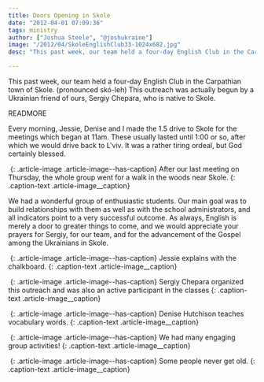 ```yaml
---
title: Doors Opening in Skole
date: "2012-04-01 07:09:36"
tags: ministry
author: ["Joshua Steele", "@joshukraine"]
image: "/2012/04/SkoleEnglishClub33-1024x682.jpg"
desc: "This past week, our team held a four-day English Club in the Carpathian town of Skole. (pronounced skó-leh) This outreach was actually begun by a Ukrainian friend of ours, Sergiy Chepara, who is native to Skole."

---
```


This past week, our team held a four-day English Club in the Carpathian town of Skole. (pronounced skó-leh) This outreach was actually begun by a Ukrainian friend of ours, Sergiy Chepara, who is native to Skole.

READMORE

Every morning, Jessie, Denise and I made the 1.5 drive to Skole for the meetings which began at 11am. These usually lasted until 1:00 or so, after which we would drive back to L'viv. It was a rather tiring ordeal, but God certainly blessed.

<a href="https://s3.amazonaws.com/content.ofreport.com/2012/04/SkoleEnglishClub42.jpg"><img class="size-medium wp-image-1492" title="SkoleEnglishClub42" src="https://s3.amazonaws.com/content.ofreport.com/2012/04/SkoleEnglishClub42-450x300.jpg" alt="" /></a>
{: .article-image .article-image--has-caption}
After our last meeting on Thursday, the whole group went for a walk in the woods near Skole.
{: .caption-text .article-image__caption}

We had a wonderful group of enthusiastic students. Our main goal was to build relationships with them as well as with the school administrators, and all indicators point to a very successful outcome. As always, English is merely a door to greater things to come, and we would appreciate your prayers for Sergiy, for our team, and for the advancement of the Gospel among the Ukrainians in Skole.

<a href="https://s3.amazonaws.com/content.ofreport.com/2012/04/SkoleEnglishClub6.jpg"><img class="size-medium wp-image-1493" title="SkoleEnglishClub6" src="https://s3.amazonaws.com/content.ofreport.com/2012/04/SkoleEnglishClub6-450x300.jpg" alt="" /></a>
{: .article-image .article-image--has-caption}
Jessie explains with the chalkboard.
{: .caption-text .article-image__caption}

<a href="https://s3.amazonaws.com/content.ofreport.com/2012/04/SkoleEnglishClub10.jpg"><img class="size-medium wp-image-1494" title="SkoleEnglishClub10" src="https://s3.amazonaws.com/content.ofreport.com/2012/04/SkoleEnglishClub10-450x300.jpg" alt="" /></a>
{: .article-image .article-image--has-caption}
Sergiy Chepara organized this outreach and was also an active participant in the classes
{: .caption-text .article-image__caption}

<a href="https://s3.amazonaws.com/content.ofreport.com/2012/04/SkoleEnglishClub15.jpg"><img class="size-medium wp-image-1495" title="SkoleEnglishClub15" src="https://s3.amazonaws.com/content.ofreport.com/2012/04/SkoleEnglishClub15-450x300.jpg" alt="" /></a>
{: .article-image .article-image--has-caption}
Denise Hutchison teaches vocabulary words.
{: .caption-text .article-image__caption}

<a href="https://s3.amazonaws.com/content.ofreport.com/2012/04/SkoleEnglishClub24.jpg"><img class="size-medium wp-image-1496" title="SkoleEnglishClub24" src="https://s3.amazonaws.com/content.ofreport.com/2012/04/SkoleEnglishClub24-450x300.jpg" alt="" /></a>
{: .article-image .article-image--has-caption}
We had many engaging group activities!
{: .caption-text .article-image__caption}

<a href="https://s3.amazonaws.com/content.ofreport.com/2012/04/SkoleEnglishClub73.jpg"><img class="size-medium wp-image-1497" title="SkoleEnglishClub73" src="https://s3.amazonaws.com/content.ofreport.com/2012/04/SkoleEnglishClub73-450x300.jpg" alt="" /></a>
{: .article-image .article-image--has-caption}
Some people never get old.
{: .caption-text .article-image__caption}
